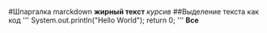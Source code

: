 #Шпаргалка marckdown 
**жирный текст** 
_курсив_
##Выделение текста как код 
''' 
System.out.println("Hello World");
return 0; 
'''
**Все**